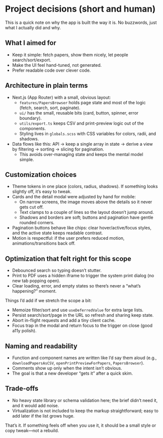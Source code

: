 # Project decisions (short and human)

This is a quick note on why the app is built the way it is. No buzzwords, just what I actually did and why.

## What I aimed for
- Keep it simple: fetch papers, show them nicely, let people search/sort/export.
- Make the UI feel hand-tuned, not generated.
- Prefer readable code over clever code.

## Architecture in plain terms
- Next.js (App Router) with a small, obvious layout:
  - `features/PapersBrowser` holds page state and most of the logic (fetch, search, sort, paginate).
  - `ui/` has the small, reusable bits (card, button, spinner, error boundary).
  - `utils/export.ts` keeps CSV and print-preview logic out of the components.
  - Styling lives in `globals.scss` with CSS variables for colors, radii, and shadows.
- Data flows like this: API → keep a single array in state → derive a view by filtering → sorting → slicing for pagination.
  - This avoids over-managing state and keeps the mental model simple.

## Customization choices
- Theme tokens in one place (colors, radius, shadows). If something looks slightly off, it’s easy to tweak.
- Cards and the detail modal were adjusted by hand for mobile:
  - On narrow screens, the image moves above the details so it never gets cut off.
  - Text clamps to a couple of lines so the layout doesn’t jump around.
  - Shadows and borders are soft; buttons and pagination have gentle rounded corners.
- Pagination buttons behave like chips: clear hover/active/focus styles, and the active state keeps readable contrast.
- Motion is respectful: if the user prefers reduced motion, animations/transitions back off.

## Optimization that felt right for this scope
- Debounced search so typing doesn’t stutter.
- Print to PDF uses a hidden iframe to trigger the system print dialog (no new tab popping open).
- Clear loading, error, and empty states so there’s never a “what’s happening?” moment.

Things I’d add if we stretch the scope a bit:
- Memoize filter/sort and use `useDeferredValue` for extra large lists.
- Persist search/sort/page in the URL so refresh and sharing keep state.
- Abort in-flight requests and add a tiny client cache.
- Focus trap in the modal and return focus to the trigger on close (good a11y polish).

## Naming and readability
- Function and component names are written like I’d say them aloud (e.g., `downloadPapersAsCSV`, `openPrintPreviewForPapers`, `PapersBrowser`).
- Comments show up only when the intent isn’t obvious.
- The goal is that a new developer “gets it” after a quick skim.

## Trade-offs
- No heavy state library or schema validation here; the brief didn’t need it, and it would add noise.
- Virtualization is not included to keep the markup straightforward; easy to add later if the list grows huge.

That’s it. If something feels off when you use it, it should be a small style or copy tweak—not a rebuild.
